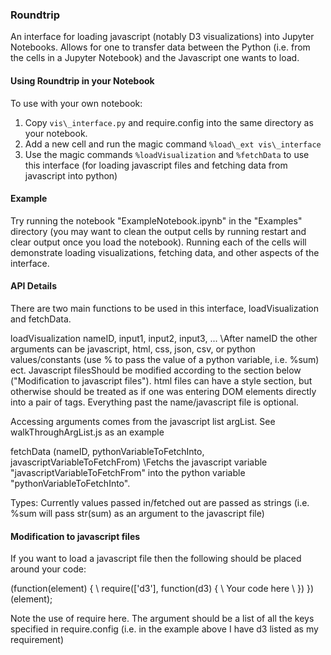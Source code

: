 ### Roundtrip

An interface for loading javascript (notably D3 visualizations) into Jupyter
Notebooks. Allows for one to transfer data between the Python (i.e. from the
cells in a Jupyter Notebook) and the Javascript one wants to load. 

#### Using Roundtrip in your Notebook
 
To use with your own notebook:

1) Copy `vis\_interface.py` and require.config into the same directory as your notebook.
2) Add a new cell and run the magic command `%load\_ext vis\_interface`
3) Use the magic commands `%loadVisualization` and `%fetchData` to use this interface (for loading javascript files and fetching data from javascript into python)


#### Example

Try running the notebook "ExampleNotebook.ipynb" in the "Examples" directory
(you may want to clean the output cells by running restart and clear output
once you load the notebook). Running each of the cells will demonstrate
loading visualizations, fetching data, and other aspects of the interface. 

#### API Details

There are two main functions to be used in this interface, loadVisualization and fetchData.

loadVisualization nameID, input1, input2, input3, ...
\After nameID the other arguments can be javascript, html, css, json, csv, or python values/constants (use % to pass the value of a python variable, i.e. %sum) ect. Javascript filesShould be modified according to the section below ("Modification to javascript files"). html files can have a style section, but otherwise should be treated as if one was entering DOM elements directly into a pair of <body></body> tags. Everything past the name/javascript file is optional. 

Accessing arguments comes from the javascript list argList. See walkThroughArgList.js as an example

fetchData (nameID, pythonVariableToFetchInto, javascriptVariableToFetchFrom)
\Fetchs the javascript variable "javascriptVariableToFetchFrom" into the python variable "pythonVariableToFetchInto".

Types: Currently values passed in/fetched out are passed as strings (i.e. %sum will pass str(sum) as an argument to the javascript file)

#### Modification to javascript files
If you want to load a javascript file then the following should be placed around your code:

(function(element) {
\ require(\['d3'\], function(d3) {
\  Your code here
\ })
})(element);

Note the use of require here. The argument should be a list of all the keys specified in require.config (i.e. in the example above I have d3 listed as my requirement)
